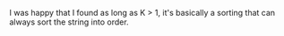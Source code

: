 I was happy that I found as long as K > 1, it's basically a sorting that can always sort the string into order.